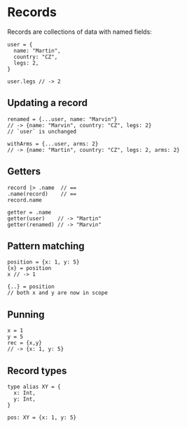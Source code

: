 # Records

Records are collections of data with named fields:

``` cara
user = {
  name: "Martin",
  country: "CZ",
  legs: 2,
}

user.legs // -> 2
```

## Updating a record

``` cara
renamed = {...user, name: "Marvin"}
// -> {name: "Marvin", country: "CZ", legs: 2}
// `user` is unchanged

withArms = {...user, arms: 2}
// -> {name: "Martin", country: "CZ", legs: 2, arms: 2}
```

## Getters

``` cara
record |> .name  // ==
.name(record)    // ==
record.name

getter = .name
getter(user)    // -> "Martin"
getter(renamed) // -> "Marvin"
```

## Pattern matching

``` cara
position = {x: 1, y: 5}
{x} = position
x // -> 1

{..} = position
// both x and y are now in scope
```

## Punning

``` cara
x = 1
y = 5
rec = {x,y}
// -> {x: 1, y: 5}
```

## Record types

``` cara
type alias XY = {
  x: Int,
  y: Int,
}

pos: XY = {x: 1, y: 5}
```
